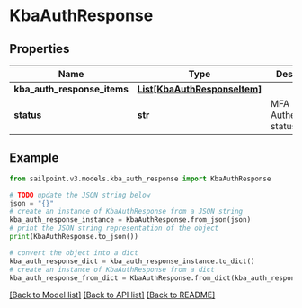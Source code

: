# KbaAuthResponse


## Properties

Name | Type | Description | Notes
------------ | ------------- | ------------- | -------------
**kba_auth_response_items** | [**List[KbaAuthResponseItem]**](KbaAuthResponseItem.md) |  | [optional] 
**status** | **str** | MFA Authentication status | [optional] 

## Example

```python
from sailpoint.v3.models.kba_auth_response import KbaAuthResponse

# TODO update the JSON string below
json = "{}"
# create an instance of KbaAuthResponse from a JSON string
kba_auth_response_instance = KbaAuthResponse.from_json(json)
# print the JSON string representation of the object
print(KbaAuthResponse.to_json())

# convert the object into a dict
kba_auth_response_dict = kba_auth_response_instance.to_dict()
# create an instance of KbaAuthResponse from a dict
kba_auth_response_from_dict = KbaAuthResponse.from_dict(kba_auth_response_dict)
```
[[Back to Model list]](../README.md#documentation-for-models) [[Back to API list]](../README.md#documentation-for-api-endpoints) [[Back to README]](../README.md)


